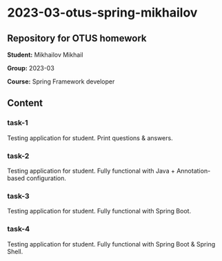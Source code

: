 # 2023-03-otus-spring-mikhailov
## Repository for OTUS homework

**Student:** Mikhailov Mikhail

**Group:** 2023-03

**Course:** Spring Framework developer

## Content

### task-1

Testing application for student. Print questions & answers.

### task-2

Testing application for student. Fully functional with Java + Annotation-based configuration.

### task-3

Testing application for student. Fully functional with Spring Boot.

### task-4

Testing application for student. Fully functional with Spring Boot & Spring Shell.